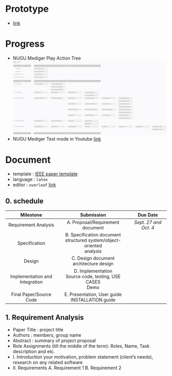 # Prototype
- [link](https://xd.adobe.com/view/e5818e01-8184-4624-6c8b-fdb994792645-93b0/)


# Progress
- NUGU Mediger Play Action Tree
![actionTree](./image/actionTree.jpg)
- NUGU Mediger Test mode in Youtube [link](https://youtu.be/kT_0jlII8BA)


# Document

- template : [IEEE paper template](https://www.ieee.org/conferences/publishing/templates.html)
- language : `latex`
- editor : `overleaf` [link](https://www.overleaf.com/project/5d847a744791900001944401)

## 0. schedule

|             Milestone              |                          Submission                          |       Due Date        |
| :--------------------------------: | :----------------------------------------------------------: | :-------------------: |
|        Requirement Analysis        |               A. Proposal/Requirement document               | *Sept. 27 and Oct. 4* |
|           Specification            | B. Specification document<br />structured system/object-oriented<br/>analysis |                       |
|               Design               |         C. Design document<br />architecture design          |                       |
| Implementation and<br/>Integration | D. Implementation<br />Source code, testing, USE CASES<br/>Demo |                       |
|      Final Paper/Source Code       |     E. Presentation, User guide<br />INSTALLATION guide      |                       |


## 1. Requirement Analysis
- Paper Title : project title
- Authors : members, group name
- Abstract : summary of project proposal
- Role Assignments (till the middle of the term): Roles, Name, Task description and etc.
- I. Introduction
your motivation, problem statement (client’s needs),
research on any related software
- II. Requirements
A. Requirement 1
B. Requirement 2
